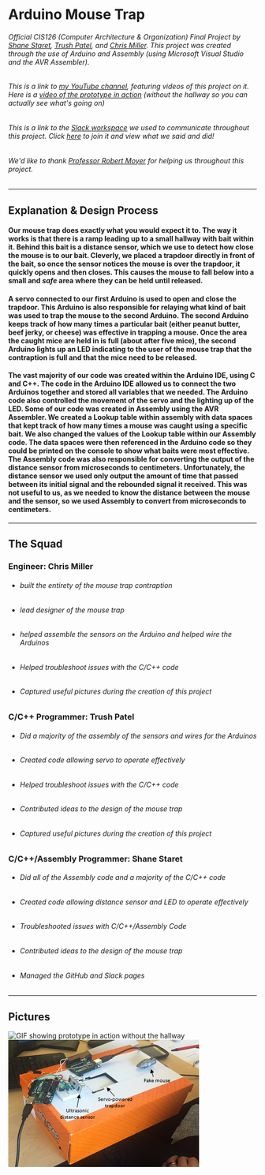 # Arduino Mouse Trap
###### Official CIS126 (Computer Architecture & Organization) Final Project by [Shane Staret](https://github.com/SStaret43), [Trush Patel](https://github.com/trushpatel1997), and [Chris Miller](https://github.com/chrism186). This project was created through the use of Arduino and Assembly (using Microsoft Visual Studio and the AVR Assembler).
###### This is a link to [my YouTube channel](https://www.youtube.com/channel/UCmQA16swmtPa29pRo9YtRTA?view_as=subscriber), featuring videos of this project on it. Here is a [video of the prototype in action](https://www.youtube.com/watch?v=mKeBMHQoORo) (without the hallway so you can actually see what's going on)
###### This is a link to the [Slack workspace](https://cis126.slack.com/) we used to communicate throughout this project. Click [here](https://join.slack.com/t/cis126/shared_invite/enQtMzU2OTYwMTgxMjUzLTQwMGU0OGM1ODQ2YTg3YmNjYTE4YzJhMWVmMTQ0MTE4M2Q4ZmMxZDFlNGI0YTQ1NTBhYjJmODYxOTc2MDY4ZmU) to join it and view what we said and did!
###### *We'd like to thank [Professor Robert Moyer](http://faculty.mc3.edu/rmoyer/) for helping us throughout this project.*
________________________________________________________________________________________________________________________________

## **Explanation & Design Process**

#### Our mouse trap does exactly what you would expect it to. The way it works is that there is a ramp leading up to a small hallway with bait within it. Behind this bait is a distance sensor, which we use to detect how close the mouse is to our bait. Cleverly, we placed a trapdoor directly in front of the bait, so once the sensor notices the mouse is over the trapdoor, it quickly opens and then closes. This causes the mouse to fall below into a small and *safe* area where they can be held until released.

#### A servo connected to our first Arduino is used to open and close the trapdoor. This Arduino is also responsible for relaying what kind of bait was used to trap the mouse to the second Arduino. The second Arduino keeps track of how many times a particular bait (either peanut butter, beef jerky, or cheese) was effective in trapping a mouse. Once the area the caught mice are held in is full (about after five mice), the second Arduino lights up an LED indicating to the user of the mouse trap that the contraption is full and that the mice need to be released.

#### The vast majority of our code was created within the Arduino IDE, using C and C++. The code in the Arduino IDE allowed us to connect the two Arduinos together and stored all variables that we needed. The Arduino code also controlled the movement of the servo and the lighting up of the LED. Some of our code was created in Assembly using the AVR Assembler. We created a Lookup table within assembly with data spaces that kept track of how many times a mouse was caught using a specific bait. We also changed the values of the Lookup table within our Assembly code. The data spaces were then referenced in the Arduino code so they could be printed on the console to show what baits were most effective. The Assembly code was also responsible for converting the output of the distance sensor from microseconds to centimeters. Unfortunately, the distance sensor we used only output the amount of time that passed between its initial signal and the rebounded signal it received. This was not useful to us, as we needed to know the distance between the mouse and the sensor, so we used Assembly to convert from microseconds to centimeters.
________________________________________________________________________________________________________________________________

## **The Squad**

### **Engineer: Chris Miller**
   * ###### built the *entirety* of the mouse trap contraption
   * ###### lead designer of the mouse trap
   * ###### helped assemble the sensors on the Arduino and helped wire the Arduinos
   * ###### Helped troubleshoot issues with the C/C++ code
   * ###### Captured useful pictures during the creation of this project

   
### **C/C++ Programmer: Trush Patel**
   * ###### Did a majority of the assembly of the sensors and wires for the Arduinos
   * ###### Created code allowing servo to operate effectively
   * ###### Helped troubleshoot issues with the C/C++ code
   * ###### Contributed ideas to the design of the mouse trap
   * ###### Captured useful pictures during the creation of this project
   
   
### **C/C++/Assembly Programmer: Shane Staret**
   * ###### Did all of the Assembly code and a majority of the C/C++ code
   * ###### Created code allowing distance sensor and LED to operate effectively
   * ###### Troubleshooted issues with C/C++/Assembly Code
   * ###### Contributed ideas to the design of the mouse trap
   * ###### Managed the GitHub and Slack pages
________________________________________________________________________________________________________________________________

## **Pictures**
![GIF showing prototype in action without the hallway](https://media.giphy.com/media/jyAY8YrPZra2KMnLH3/giphy.gif)
![Picture of prototype with arrows pointing to certain parts of the prototype](Pictures/MouseTrapPrototype.png)
